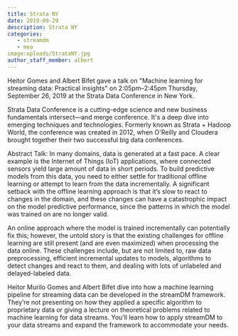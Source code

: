 ```yaml
---
title: Strata NY
date: 2019-09-29
description: Strata NY
categories:
   - streamdm
   - moa
image:uploads/StrataNY.jpg
author_staff_member: albert
---
```


Heitor Gomes and Albert Bifet gave a talk on "Machine learning for streaming data: Practical insights" on 2:05pm–2:45pm Thursday, September 26, 2019 at the Strata Data Conference in New York.

Strata Data Conference is a cutting-edge science and new business fundamentals intersect—and merge conference. It's a deep dive into emerging techniques and technologies. Formerly known as Strata + Hadoop World, the conference was created in 2012, when O'Reilly and Cloudera brought together their two successful big data conferences.

Abstract Talk: In many domains, data is generated at a fast pace. A clear example is the Internet of Things (IoT) applications, where connected sensors yield large amount of data in short periods. To build predictive models from this data, you need to either settle for traditional offline learning or attempt to learn from the data incrementally. A significant setback with the offline learning approach is that it’s slow to react to changes in the domain, and these changes can have a catastrophic impact on the model predictive performance, since the patterns in which the model was trained on are no longer valid.

An online approach where the model is trained incrementally can potentially fix this; however, the untold story is that the existing challenges for offline learning are still present (and are even maximized) when processing the data online. These challenges include, but are not limited to, raw data preprocessing, efficient incremental updates to models, algorithms to detect changes and react to them, and dealing with lots of unlabeled and delayed-labeled data.

Heitor Murilo Gomes and Albert Bifet dive into how a machine learning pipeline for streaming data can be developed in the streamDM framework. They’re not presenting on how they applied a specific algorithm to proprietary data or giving a lecture on theoretical problems related to machine learning for data streams. You’ll learn how to apply streamDM to your data streams and expand the framework to accommodate your needs.